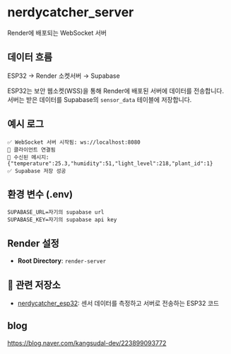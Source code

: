 
# nerdycatcher_server

Render에 배포되는 WebSocket 서버

## 데이터 흐름  
ESP32 → Render 소켓서버 → Supabase

ESP32는 보안 웹소켓(WSS)을 통해 Render에 배포된 서버에 데이터를 전송합니다.  
서버는 받은 데이터를 Supabase의 `sensor_data` 테이블에 저장합니다.

## 예시 로그
```
✅ WebSocket 서버 시작됨: ws://localhost:8080
🤝 클라이언트 연결됨
📨 수신된 메시지: {"temperature":25.3,"humidity":51,"light_level":218,"plant_id":1}
✅ Supabase 저장 성공
```

## 환경 변수 (.env)
```
SUPABASE_URL=자기의 supabase url
SUPABASE_KEY=자기의 supabase api key
```

## Render 설정
- **Root Directory**: `render-server`

## 🔗 관련 저장소
- [nerdycatcher_esp32](https://github.com/kangsudal/nerdycatcher_esp32): 센서 데이터를 측정하고 서버로 전송하는 ESP32 코드

## blog
https://blog.naver.com/kangsudal-dev/223899093772
